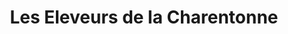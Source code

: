 ---
title: "Les Eleveurs de la Charentonne"
url: /gien/les-eleveurs-de-la-charentonne/
shop: Supermarkt
---